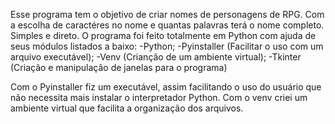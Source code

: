 Esse programa tem o objetivo de criar nomes de personagens de RPG. Com a escolha de caractéres no nome e quantas palavras terá o nome completo. Simples e direto.
O programa foi feito totalmente em Python com ajuda de seus módulos listados a baixo:
-Python;
-Pyinstaller (Facilitar o uso com um arquivo executável);
-Venv (Crianção de um ambiente virtual);
-Tkinter (Criação e manipulação de janelas para o programa)

Com o Pyinstaller fiz um executável, assim facilitando o uso do usuário que não necessita mais instalar o interpretador Python.
Com o venv criei um ambiente virtual que facilita a organização dos arquivos.